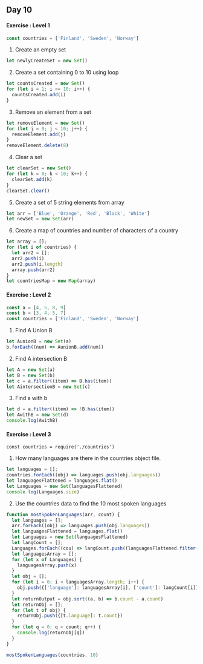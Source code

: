 ## Day 10

#### Exercise : Level 1

```javascript
const countries = ['Finland', 'Sweden', 'Norway']
```
1) Create an empty set 
```javascript
let newlyCreateSet = new Set()
```

2) Create a set containing 0 to 10 using loop
```javascript
let countsCreated = new Set()
for (let i = 1; i <= 10; i++) {
  countsCreated.add(i)
}
```

3) Remove an element from a set 
```javascript
let removeElement = new Set()
for (let j = 0; j < 10; j++) {
  removeElement.add(j)
}
removeElement.delete(8)
```

4) Clear a set
```javascript
let clearSet = new Set()
for (let k = 0; k < 10; k++) {
  clearSet.add(k)
}
clearSet.clear()
```

5) Create a set of 5 string elements from array 
```javascript
let arr = ['Blue', 'Orange', 'Red', 'Black', 'White']
let newSet = new Set(arr)
```

6) Create a map of countries and number of characters of a country 
```javascript
let array = [];
for (let i of countries) {
  let arr2 = [];
  arr2.push(i)
  arr2.push(i.length)
  array.push(arr2)
}
let countriesMap = new Map(array)

```

#### Exercise : Level 2

```javascript
const a = [4, 5, 8, 9]
const b = [3, 4, 5, 7]
const countries = ['Finland', 'Sweden', 'Norway']
```

1) Find A Union B
```javascript
let AunionB = new Set(a)
b.forEach((num) => AunionB.add(num))
```

2) Find A intersection B
```javascript
let A = new Set(a)
let B = new Set(b)
let c = a.filter((item) => B.has(item))
let AintersectionB = new Set(c)
```

3) Find a with b
```javascript
let d = a.filter((item) => !B.has(item))
let AwithB = new Set(d)
console.log(AwithB)
```

#### Exercise : Level 3

```
const countries = require('./countries')
```

1) How many languages are there in the countries object file.
```javascript
let languages = [];
countries.forEach((obj) => languages.push(obj.languages))
let languagesFlattened = languages.flat()
let Languages = new Set(languagesFlattened)
console.log(Languages.size)
```

2) Use the countries data to find the 10 most spoken languages
```javascript
function mostSpokenLanguages(arr, count) {
  let languages = [];
  arr.forEach((obj) => languages.push(obj.languages))
  let languagesFlattened = languages.flat()
  let Languages = new Set(languagesFlattened)
  let langCount = [];
  Languages.forEach((cou) => langCount.push((languagesFlattened.filter((item) => item === cou)).length))
  let languagesArray = [];
  for (let x of Languages) {
    languagesArray.push(x)
  }
  let obj = [];
  for (let i = 0; i < languagesArray.length; i++) {
    obj.push({['language']: languagesArray[i], ['count']: langCount[i]})
  }
  let returnOutput = obj.sort((a, b) => b.count - a.count)
  let returnObj = [];
  for (let t of obj) {
    returnObj.push({[t.language]: t.count})
  }
  for (let q = 0; q < count; q++) {
    console.log(returnObj[q])
  }
}
```

```javascript
mostSpokenLanguages(countries, 10)
```

